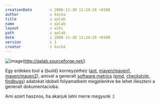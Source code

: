 ```yaml
---
creationDate        : 2006-11-30 11:24:28 +0100 
author              : kocka 
title               : qalab 
name                : qalab 
layout              : wiki 
path                : qalab 
date                : 2006-11-30 11:24:28 +0100 
version             : 1 
creator             : kocka 
---
```

![image](http://www.objectlab.co.uk/images/qalab.gif)(http://qalab.sourceforge.net/)

Egy erdekes tool a {build} korneyzethez ([ant](ant.html), [maven/maven1](maven/maven1.html), [maven/maven2](maven/maven2.html)), amivel a generalt [software metrics](Software%20Metrics.html) ([pmd](PMD.html), [checkstyle](checkstyle.html), [findbugs](findbugs.html)) adatokat idobeli folyamatkent megjelenitve be lehet illeszteni a generalt dokumentacioba. 

Ami azert hasznos, ha akarjuk latni merre megyunk :)
